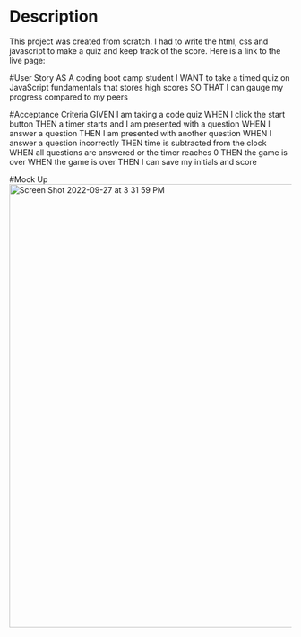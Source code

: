 # Description
This project was created from scratch. I had to write the html, css and javascript to make a quiz and keep track of the score. Here is a link to the live page: 

#User Story 
AS A coding boot camp student
I WANT to take a timed quiz on JavaScript fundamentals that stores high scores
SO THAT I can gauge my progress compared to my peers

#Acceptance Criteria
GIVEN I am taking a code quiz
WHEN I click the start button
THEN a timer starts and I am presented with a question
WHEN I answer a question
THEN I am presented with another question
WHEN I answer a question incorrectly
THEN time is subtracted from the clock
WHEN all questions are answered or the timer reaches 0
THEN the game is over
WHEN the game is over
THEN I can save my initials and score

#Mock Up
<img width="791" alt="Screen Shot 2022-09-27 at 3 31 59 PM" src="https://user-images.githubusercontent.com/32778860/192649293-461c73bc-8666-47e3-bc37-a6010a0a3217.png">
